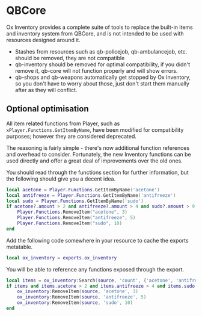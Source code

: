 # QBCore

Ox Inventory provides a complete suite of tools to replace the built-in items and inventory system from QBCore, and is not intended to be used with resources designed around it.

- Stashes from resources such as qb-policejob, qb-ambulancejob, etc. should be removed, they are not compatible
- qb-inventory should be removed for optimal compatibility, if you didn't remove it, qb-core will not function properly and will show errors.
- qb-shops and qb-weapons automatically get stopped by Ox Inventory, so you don't have to worry about those, just don't start them manually after as they will conflict.

## Optional optimisation

All item related functions from Player, such as `xPlayer.Functions.GetItemByName`, have been modified for compatibility purposes; however they are considered deprecated.

The reasoning is fairly simple - there's now additional function references and overhead to consider. Fortunately, the new Inventory functions can be used directly and offer a great deal of improvements over the old ones.

You should read through the functions section for further information, but the following should give you a decent idea.

<Tabs>
<TabItem value="qb" label="QBCore">

```lua
local acetone = Player.Functions.GetItemByName('acetone')
local antifreeze = Player.Functions.GetItemByName('antifreeze')
local sudo = Player.Functions.GetItemByName('sudo')
if acetone?.amount > 2 and antifreeze?.amount > 4 and sudo?.amount > 9 then
    Player.Functions.RemoveItem("acetone", 3)
    Player.Functions.RemoveItem("antifreeze", 5)
    Player.Functions.RemoveItem("sudo", 10)
end
```

</TabItem>
<TabItem value="inventory" label="Inventory">

Add the following code somewhere in your resource to cache the exports metatable.

```lua
local ox_inventory = exports.ox_inventory
```

You will be able to reference any functions exposed through the export.

```lua
local items = ox_inventory:Search(source, 'count', {'acetone', 'antifreeze', 'sudo'})
if items and items.acetone > 2 and items.antifreeze > 4 and items.sudo > 9 then
    ox_inventory:RemoveItem(source, 'acetone', 3)
    ox_inventory:RemoveItem(source, 'antifreeze', 5)
    ox_inventory:RemoveItem(source, 'sudo', 10)
end
```

</TabItem>
</Tabs>
